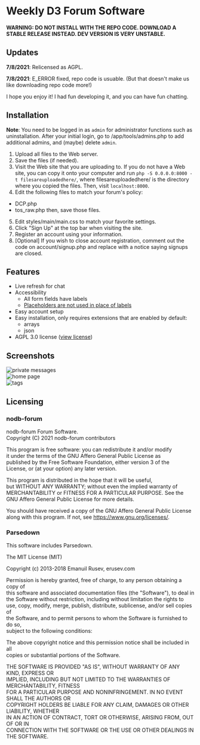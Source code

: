 # Weekly D3 Forum Software

**WARNING: DO NOT INSTALL WITH THE REPO CODE. DOWNLOAD A STABLE RELEASE INSTEAD. DEV VERSION IS VERY UNSTABLE.**

## Updates
**7/8/2021**: Relicensed as AGPL.

**7/8/2021**: E_ERROR fixed, repo code is usuable. (But that doesn't make us like downloading repo code more!)

I hope you enjoy it! I had fun developing it, and you can have fun chatting.
## Installation
**Note**: You need to be logged in as `admin` for administrator functions such as uninstallation. After your initial login, go to /app/tools/admins.php to add additional admins, and (maybe) delete `admin`.

1. Upload all files to the Web server.
2. Save the files (if needed).
3. Visit the Web site that you are uploading to. If you do not have a Web site, you can copy it onto your computer and run
    `php -S 0.0.0.0:8000 -t filesareuploadedhere/`,
   where filesareuploadedhere/ is the directory where you copied the files. Then, visit `localhost:8000`.
4. Edit the following files to match your forum's policy:
  - DCP.php
  - tos_raw.php
  then, save those files.
5. Edit styles/main/main.css to match your favorite settings.
6. Click "Sign Up" at the top bar when visiting the site.
7. Register an account using your information.
8. \[Optional] If you wish to close account registration, comment out the code on account/signup.php and replace with a notice saying signups are closed.

## Features
 - Live refresh for chat
 - Accessibility
   - All form fields have labels
   - [Placeholders are not used in place of labels](https://www.smashingmagazine.com/2018/06/placeholder-attribute/)
 - Easy account setup 
 - Easy installation, only requires extensions that are enabled by default:
   - arrays
   - json
 - AGPL 3.0 license ([view license](https://www.gnu.org/licenses/agpl-3.0.txt))

## Screenshots
![private messages](https://user-images.githubusercontent.com/79176077/134054046-5c3dacd9-df87-4373-ade6-325e970400e4.png)  
![home page](https://user-images.githubusercontent.com/79176077/134054392-6b562c0c-a581-41d9-9455-d878982c3fe6.png)  
![tags](https://user-images.githubusercontent.com/79176077/134054532-1c8f5d6c-0ce4-4527-96d8-e0c512c0561a.png)
## Licensing
### nodb-forum
nodb-forum Forum Software.  
Copyright (C) 2021 nodb-forum contributors

This program is free software: you can redistribute it and/or modify  
it under the terms of the GNU Affero General Public License as  
published by the Free Software Foundation, either version 3 of the  
License, or (at your option) any later version.

This program is distributed in the hope that it will be useful,  
but WITHOUT ANY WARRANTY; without even the implied warranty of  
MERCHANTABILITY or FITNESS FOR A PARTICULAR PURPOSE.  See the  
GNU Affero General Public License for more details.

You should have received a copy of the GNU Affero General Public License  
along with this program.  If not, see https://www.gnu.org/licenses/.

### Parsedown
This software includes Parsedown.

The MIT License (MIT)

Copyright (c) 2013-2018 Emanuil Rusev, erusev.com

Permission is hereby granted, free of charge, to any person obtaining a copy of  
this software and associated documentation files (the "Software"), to deal in  
the Software without restriction, including without limitation the rights to  
use, copy, modify, merge, publish, distribute, sublicense, and/or sell copies of  
the Software, and to permit persons to whom the Software is furnished to do so,  
subject to the following conditions:

The above copyright notice and this permission notice shall be included in all  
copies or substantial portions of the Software.

THE SOFTWARE IS PROVIDED "AS IS", WITHOUT WARRANTY OF ANY KIND, EXPRESS OR  
IMPLIED, INCLUDING BUT NOT LIMITED TO THE WARRANTIES OF MERCHANTABILITY, FITNESS  
FOR A PARTICULAR PURPOSE AND NONINFRINGEMENT. IN NO EVENT SHALL THE AUTHORS OR  
COPYRIGHT HOLDERS BE LIABLE FOR ANY CLAIM, DAMAGES OR OTHER LIABILITY, WHETHER  
IN AN ACTION OF CONTRACT, TORT OR OTHERWISE, ARISING FROM, OUT OF OR IN  
CONNECTION WITH THE SOFTWARE OR THE USE OR OTHER DEALINGS IN THE SOFTWARE. 